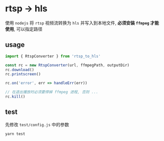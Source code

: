 # rtsp -> hls
使用 `nodejs` 将 `rtsp` 视频流转换为 `hls` 并写入到本地文件, **必须安装 `ffmpeg` 才能使用**, 可以指定路径

## usage
```javascript
import { RtspConverter } from 'rtsp_to_hls'

const rc = new RtspConverter(url, ffmpegPath, outputDir)
rc.download()
rc.printscreen()

rc.on('error', err => handleErr(err))

// 在退出播放时必须要停掉 ffmpeg 进程, 否则 ...
rc.kill()
```

## test
先修改 `test/config.js` 中的参数

```bash
yarn test
```
